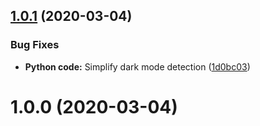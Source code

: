 ## [1.0.1](https://github.com/jrappen/sublime-auto-dark/compare/1.0.0...1.0.1) (2020-03-04)


### Bug Fixes

* **Python code:** Simplify dark mode detection ([1d0bc03](https://github.com/jrappen/sublime-auto-dark/commit/1d0bc039ecf0cb6501798044bcc40ebdd589528c))



# 1.0.0 (2020-03-04)
